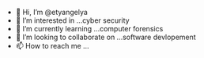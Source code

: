- 👋 Hi, I’m @etyangelya
- 👀 I’m interested in ...cyber security
- 🌱 I’m currently learning ...computer forensics
- 💞️ I’m looking to collaborate on ...software devlopement
- 📫 How to reach me ...

<!---
etyangelya/etyangelya is a ✨ special ✨ repository because its `README.md` (this file) appears on your GitHub profile.
You can click the Preview link to take a look at your changes.
--->
